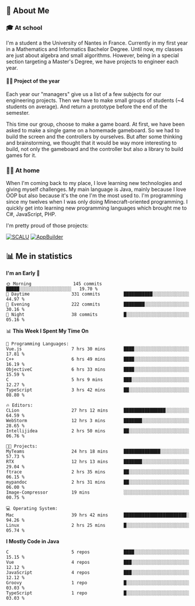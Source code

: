 ## 👀 About Me

### 🎓 At school

I'm a student a the University of Nantes in France. Currently in my first year in a Mathematics and Informatics Bachelor Degree. Until now, my classes are just about algebra and small algorithms. However, being in a special section targeting a Master's Degree, we have projects to engineer each year. 

#### 🔧🔬 Project of the year

Each year our "managers" give us a list of a few subjects for our engineering projects. Then we have to make small groups of students (~4 students on average). And return a prototype before the end of the semester.

This time our group, choose to make a game board. At first, we have been asked to make a single game on a homemade gameboard. So we had to build the screen and the controllers by ourselves. 
But after some thinking and brainstorming, we thought that it would be way more interesting to build, not only the gameboard and the controller but also a library to build games for it.

### 👨‍💻 At home

When I'm coming back to my place, I love learning new technologies and giving myself challenges. My main language is Java, mainly because I love OOP but also because it's the one I'm the most used to. I'm programming since my twelves when I was only doing Minecraft-oriented programming.  I quickly get into learning new programming languages which brought me to C#, JavaScript, PHP. 

I'm pretty proud of those projects:

[![SCALU](https://github-readme-stats.vercel.app/api/pin?username=renardfute&repo=SCALU)](https://github.com/renardfute/scalu)
[![AppBuilder](https://github-readme-stats.vercel.app/api/pin?username=pulsedev2&repo=AppBuilder)](https://github.com/pulsedev2/AppBuilder)

## 📊 Me in statistics
<!--START_SECTION:waka-->
**I'm an Early 🐤** 

```text
🌞 Morning                145 commits         █████░░░░░░░░░░░░░░░░░░░░   19.70 % 
🌆 Daytime                331 commits         ███████████░░░░░░░░░░░░░░   44.97 % 
🌃 Evening                222 commits         ████████░░░░░░░░░░░░░░░░░   30.16 % 
🌙 Night                  38 commits          █░░░░░░░░░░░░░░░░░░░░░░░░   05.16 % 
```


📊 **This Week I Spent My Time On** 

```text
💬 Programming Languages: 
Vue.js                   7 hrs 30 mins       ████░░░░░░░░░░░░░░░░░░░░░   17.81 % 
C++                      6 hrs 49 mins       ████░░░░░░░░░░░░░░░░░░░░░   16.19 % 
ObjectiveC               6 hrs 33 mins       ████░░░░░░░░░░░░░░░░░░░░░   15.59 % 
C                        5 hrs 9 mins        ███░░░░░░░░░░░░░░░░░░░░░░   12.27 % 
TypeScript               3 hrs 42 mins       ██░░░░░░░░░░░░░░░░░░░░░░░   08.80 % 

🔥 Editors: 
CLion                    27 hrs 12 mins      ████████████████░░░░░░░░░   64.59 % 
WebStorm                 12 hrs 3 mins       ███████░░░░░░░░░░░░░░░░░░   28.65 % 
Intellijidea             2 hrs 50 mins       ██░░░░░░░░░░░░░░░░░░░░░░░   06.76 % 

🐱‍💻 Projects: 
MyTeams                  24 hrs 18 mins      ██████████████░░░░░░░░░░░   57.73 % 
RTX                      12 hrs 13 mins      ███████░░░░░░░░░░░░░░░░░░   29.04 % 
ftrace                   2 hrs 35 mins       ██░░░░░░░░░░░░░░░░░░░░░░░   06.15 % 
mypandoc                 2 hrs 31 mins       ██░░░░░░░░░░░░░░░░░░░░░░░   06.00 % 
Image-Compressor         19 mins             ░░░░░░░░░░░░░░░░░░░░░░░░░   00.75 % 

💻 Operating System: 
Mac                      39 hrs 42 mins      ████████████████████████░   94.26 % 
Linux                    2 hrs 25 mins       █░░░░░░░░░░░░░░░░░░░░░░░░   05.74 % 
```

**I Mostly Code in Java** 

```text
C                        5 repos             ████░░░░░░░░░░░░░░░░░░░░░   15.15 % 
Vue                      4 repos             ███░░░░░░░░░░░░░░░░░░░░░░   12.12 % 
JavaScript               4 repos             ███░░░░░░░░░░░░░░░░░░░░░░   12.12 % 
Groovy                   1 repo              █░░░░░░░░░░░░░░░░░░░░░░░░   03.03 % 
TypeScript               1 repo              █░░░░░░░░░░░░░░░░░░░░░░░░   03.03 % 
```




<!--END_SECTION:waka-->
